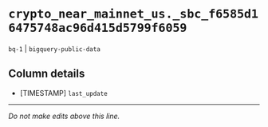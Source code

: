 # `crypto_near_mainnet_us._sbc_f6585d16475748ac96d415d5799f6059`
`bq-1` | `bigquery-public-data`

## Column details
* [TIMESTAMP] `last_update`

-------------------------------------------------------------------------------
*Do not make edits above this line.*
